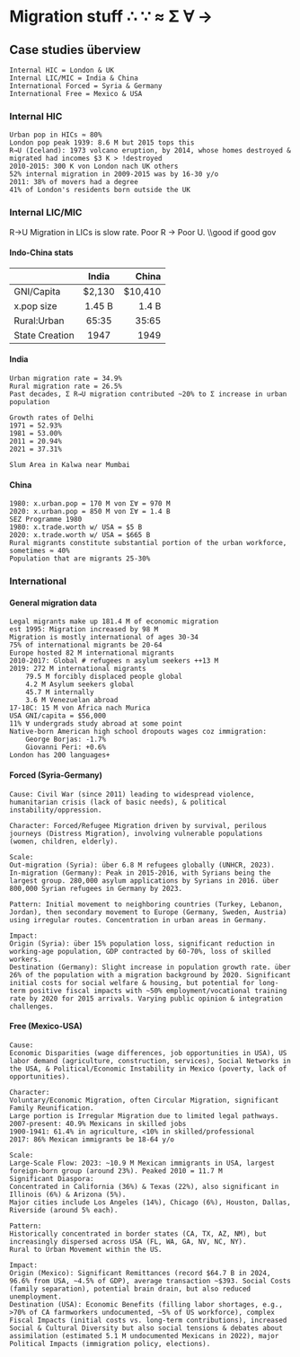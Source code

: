 # Migration stuff     ∴ ∵ ≈ Σ ∀ →

## Case studies überview

    Internal HIC = London & UK
    Internal LIC/MIC = India & China
    International Forced = Syria & Germany
    International Free = Mexico & USA

### Internal HIC

    Urban pop in HICs ≈ 80%
    London pop peak 1939: 8.6 M but 2015 tops this
    R→U (Iceland): 1973 volcano eruption, by 2014, whose homes destroyed & migrated had incomes $3 K > !destroyed
    2010-2015: 300 K von London nach UK others
    52% internal migration in 2009-2015 was by 16-30 y/o
    2011: 38% of movers had a degree
    41% of London's residents born outside the UK

### Internal LIC/MIC

R→U Migration in LICs is slow rate. Poor R → Poor U. \\\good if good gov

#### Indo-China stats

|    |  India  |  China  |
| ------------- |:-------------:| --------:|
| GNI/Capita | $2,130 | $10,410 |
| x.pop size | 1.45 B | 1.4 B |
| Rural:Urban | 65:35 | 35:65 |
| State Creation | 1947 |1949 |

#### India

    Urban migration rate = 34.9%
    Rural migration rate = 26.5%
    Past decades, Σ R→U migration contributed ~20% to Σ increase in urban population

    Growth rates of Delhi
    1971 = 52.93%
    1981 = 53.00%
    2011 = 20.94%
    2021 = 37.31%

    Slum Area in Kalwa near Mumbai

#### China

    1980: x.urban.pop = 170 M von Σ∀ = 970 M
    2020: x.urban.pop = 850 M von Σ∀ = 1.4 B
    SEZ Programme 1980
    1980: x.trade.worth w/ USA = $5 B
    2020: x.trade.worth w/ USA = $665 B
    Rural migrants constitute substantial portion of the urban workforce, sometimes ≈ 40%
    Population that are migrants 25-30%

### International

#### General migration data

    Legal migrants make up 181.4 M of economic migration
    est 1995: Migration increased by 98 M
    Migration is mostly international of ages 30-34
    75% of international migrants be 20-64
    Europe hosted 82 M international migrants
    2010-2017: Global # refugees n asylum seekers ++13 M
    2019: 272 M international migrants
        79.5 M forcibly displaced people global
        4.2 M Asylum seekers global
        45.7 M internally
        3.6 M Venezuelan abroad
    17-18C: 15 M von Africa nach Murica
    USA GNI/capita = $56,000
    11% ∀ undergrads study abroad at some point
    Native-born American high school dropouts wages coz immigration:
        George Borjas: -1.7%
        Giovanni Peri: +0.6%
    London has 200 languages+

#### Forced (Syria-Germany)

    Cause: Civil War (since 2011) leading to widespread violence, humanitarian crisis (lack of basic needs), & political instability/oppression.
    
    Character: Forced/Refugee Migration driven by survival, perilous journeys (Distress Migration), involving vulnerable populations (women, children, elderly).
    
    Scale:
    Out-migration (Syria): über 6.8 M refugees globally (UNHCR, 2023).
    In-migration (Germany): Peak in 2015-2016, with Syrians being the largest group. 280,000 asylum applications by Syrians in 2016. über 800,000 Syrian refugees in Germany by 2023.
    
    Pattern: Initial movement to neighboring countries (Turkey, Lebanon, Jordan), then secondary movement to Europe (Germany, Sweden, Austria) using irregular routes. Concentration in urban areas in Germany.
    
    Impact:
    Origin (Syria): über 15% population loss, significant reduction in working-age population, GDP contracted by 60-70%, loss of skilled workers.
    Destination (Germany): Slight increase in population growth rate. über 26% of the population with a migration background by 2020. Significant initial costs for social welfare & housing, but potential for long-term positive fiscal impacts with ~50% employment/vocational training rate by 2020 for 2015 arrivals. Varying public opinion & integration challenges.

#### Free (Mexico-USA)

    Cause: 
    Economic Disparities (wage differences, job opportunities in USA), US labor demand (agriculture, construction, services), Social Networks in the USA, & Political/Economic Instability in Mexico (poverty, lack of opportunities).
    
    Character: 
    Voluntary/Economic Migration, often Circular Migration, significant Family Reunification.
    Large portion is Irregular Migration due to limited legal pathways.
    2007-present: 40.9% Mexicans in skilled jobs
    1900-1941: 61.4% in agriculture, <10% in skilled/professional
    2017: 86% Mexican immigrants be 18-64 y/o
    
    Scale:
    Large-Scale Flow: 2023: ~10.9 M Mexican immigrants in USA, largest foreign-born group (around 23%). Peaked 2010 = 11.7 M
    Significant Diaspora: 
    Concentrated in California (36%) & Texas (22%), also significant in Illinois (6%) & Arizona (5%). 
    Major cities include Los Angeles (14%), Chicago (6%), Houston, Dallas, Riverside (around 5% each).
    
    Pattern: 
    Historically concentrated in border states (CA, TX, AZ, NM), but increasingly dispersed across USA (FL, WA, GA, NV, NC, NY). 
    Rural to Urban Movement within the US.
    
    Impact:
    Origin (Mexico): Significant Remittances (record $64.7 B in 2024, 96.6% from USA, ~4.5% of GDP), average transaction ~$393. Social Costs (family separation), potential brain drain, but also reduced unemployment.
    Destination (USA): Economic Benefits (filling labor shortages, e.g., >70% of CA farmworkers undocumented, ~5% of US workforce), complex Fiscal Impacts (initial costs vs. long-term contributions), increased Social & Cultural Diversity but also social tensions & debates about assimilation (estimated 5.1 M undocumented Mexicans in 2022), major Political Impacts (immigration policy, elections).
